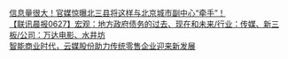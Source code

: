   
[信息量很大！官媒惊曝北三县将这样与北京城市副中心“牵手”！](http://www.dianyue.me/archives/413/46076gali99hz9qd/)  
[【联讯晨报0627】宏观：地方政府债务的过去、现在和未来/行业：传媒、新三板/公司：万达电影、水井坊](http://www.dianyue.me/archives/339/kex6r3jpsg9tp4y1/)  
[智能商业时代，云媒股份助力传统零售企业迎来新发展](http://www.dianyue.me/archives/270/1b8kqxgkgamvbyxo/)